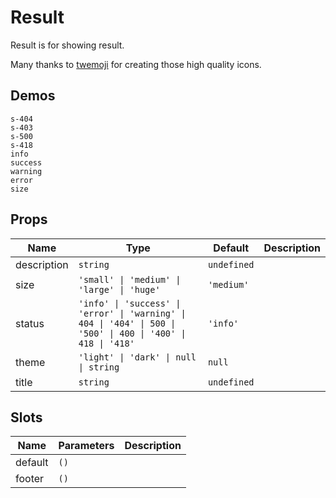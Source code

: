 # Result
Result is for showing result.

Many thanks to [twemoji](https://github.com/twitter/twemoji) for creating those high quality icons.
## Demos
```demo
s-404
s-403
s-500
s-418
info
success
warning 
error
size
```

## Props
|Name|Type|Default|Description|
|-|-|-|-|
|description|`string`|`undefined`||
|size|`'small' \| 'medium' \| 'large' \| 'huge'`|`'medium'`||
|status|`'info' \| 'success' \| 'error' \| 'warning' \| 404 \| '404' \| 500 \| '500' \| 400 \| '400' \| 418 \| '418'`|`'info'`||
|theme|`'light' \| 'dark' \| null \| string`|`null`||
|title|`string`|`undefined`||

## Slots
|Name|Parameters|Description|
|-|-|-|
|default|`()`||
|footer|`()`||